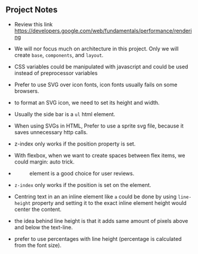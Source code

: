 ## Project Notes

* Review this link https://developers.google.com/web/fundamentals/performance/rendering

* We will nor focus much on architecture in this project. Only we will create `base`, `components`, and `layout`.

* CSS variables could be manipulated with javascript and could be used instead of preprocessor variables

* Prefer to use SVG over icon fonts, icon fonts usually fails on some browsers.

* to format an SVG icon, we need to set its height and width.

* Usually the side bar is a `ul` html element.

* When using SVGs in HTML, Prefer to use a sprite svg file, because it saves unnecessary http calls.

* z-index only works if the position property is set.

* With flexbox, when we want to create spaces between flex items, we could margin: auto trick.

* <figure> element is a good choice for user reviews.

* `z-index` only works if the position is set on the element. 

* Centring text in an an inline element like `a` could be done by using `line-height` property and setting it to the exact inline element height would center the content.

* the idea behind line height is that it adds same amount of pixels above and below the text-line.

* prefer to use percentages with line height (percentage is calculated from the font size).